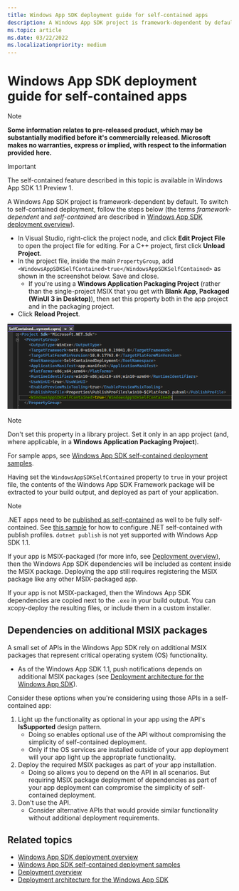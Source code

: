```yaml
---
title: Windows App SDK deployment guide for self-contained apps
description: A Windows App SDK project is framework-dependent by default. To switch to self-contained deployment, follow the steps in this article (the terms *framework-dependent* and *self-contained* are described in [Windows App SDK deployment overview](../deploy-overview.md)).
ms.topic: article
ms.date: 03/22/2022
ms.localizationpriority: medium
---
```


# Windows App SDK deployment guide for self-contained apps

> [!NOTE]
> **Some information relates to pre-released product, which may be substantially modified before it's commercially released. Microsoft makes no warranties, express or implied, with respect to the information provided here.**

> [!IMPORTANT]
> The self-contained feature described in this topic is available in Windows App SDK 1.1 Preview 1.

A Windows App SDK project is framework-dependent by default. To switch to self-contained deployment, follow the steps below (the terms *framework-dependent* and *self-contained* are described in [Windows App SDK deployment overview](../deploy-overview.md)).

* In Visual Studio, right-click the project node, and click **Edit Project File** to open the project file for editing. For a C++ project, first click **Unload Project**.
* In the project file, inside the main `PropertyGroup`, add `<WindowsAppSDKSelfContained>true</WindowsAppSDKSelfContained>` as shown in the screenshot below. Save and close.
    * If you're using a **Windows Application Packaging Project** (rather than the single-project MSIX that you get with **Blank App, Packaged (WinUI 3 in Desktop)**), then set this property both in the app project and in the packaging project.
* Click **Reload Project**.

![Screenshot showing the WindowsAppSDKSelfContained property set in a project file.](../../images/winappsdk-self-contained.png)

> [!NOTE]
> Don't set this property in a library project. Set it only in an app project (and, where applicable, in a **Windows Application Packaging Project**).

For sample apps, see [Windows App SDK self-contained deployment samples](https://github.com/microsoft/WindowsAppSDK-Samples/tree/mikebattista/selfcontained/Samples/SelfContainedDeployment).

Having set the `WindowsAppSDKSelfContained` property to `true` in your project file, the contents of the Windows App SDK Framework package will be extracted to your build output, and deployed as part of your application.

> [!NOTE]
> .NET apps need to be [published as self-contained](/dotnet/core/deploying/#publish-self-contained) as well to be fully self-contained. See [this sample](https://github.com/microsoft/WindowsAppSDK-Samples/blob/f1a30c2524c785739fee842d02a1ea15c1362f8f/Samples/SelfContainedDeployment/cs-winui-unpackaged/SelfContainedDeployment.csproj#L12) for how to configure .NET self-contained with publish profiles. `dotnet publish` is not yet supported with Windows App SDK 1.1.

If your app is MSIX-packaged (for more info, see [Deployment overview](/windows/apps/package-and-deploy/)), then the Windows App SDK dependencies will be included as content inside the MSIX package. Deploying the app still requires registering the MSIX package like any other MSIX-packaged app.

If your app is not MSIX-packaged, then the Windows App SDK dependencies are copied next to the `.exe` in your build output. You can xcopy-deploy the resulting files, or include them in a custom installer.

## Dependencies on additional MSIX packages

A small set of APIs in the Windows App SDK rely on additional MSIX packages that represent critical operating system (OS) functionality.

* As of the Windows App SDK 1.1, push notifications depends on additional MSIX packages (see [Deployment architecture for the Windows App SDK](/windows/apps/windows-app-sdk/deployment-architecture)).

Consider these options when you're considering using those APIs in a self-contained app:

1. Light up the functionality as optional in your app using the API's **IsSupported** design pattern.
    * Doing so enables optional use of the API without compromising the simplicity of self-contained deployment.
    * Only if the OS services are installed outside of your app deployment will your app light up the appropriate functionality.
2. Deploy the required MSIX packages as part of your app installation.
    * Doing so allows you to depend on the API in all scenarios. But requiring MSIX package deployment of dependencies as part of your app deployment can compromise the simplicity of self-contained deployment.
3. Don't use the API.
    * Consider alternative APIs that would provide similar functionality without additional deployment requirements.

## Related topics

* [Windows App SDK deployment overview](../deploy-overview.md)
* [Windows App SDK self-contained deployment samples](https://github.com/microsoft/WindowsAppSDK-Samples/tree/mikebattista/selfcontained/Samples/SelfContainedDeployment)
* [Deployment overview](/windows/apps/package-and-deploy/)
* [Deployment architecture for the Windows App SDK](/windows/apps/windows-app-sdk/deployment-architecture)
